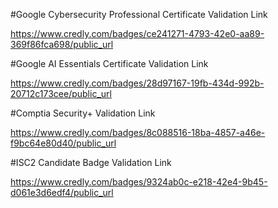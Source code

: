 #Google Cybersecurity Professional Certificate Validation Link

https://www.credly.com/badges/ce241271-4793-42e0-aa89-369f86fca698/public_url

#Google AI Essentials Certificate Validation Link

https://www.credly.com/badges/28d97167-19fb-434d-992b-20712c173cee/public_url

#Comptia Security+ Validation Link

https://www.credly.com/badges/8c088516-18ba-4857-a46e-f9bc64e80d40/public_url

#ISC2 Candidate Badge Validation Link

https://www.credly.com/badges/9324ab0c-e218-42e4-9b45-d061e3d6edf4/public_url
